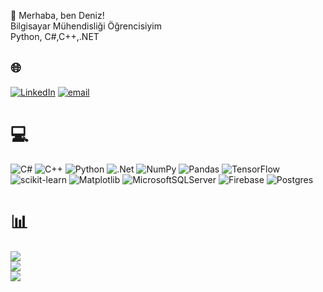 
👋 Merhaba, ben Deniz!<br>Bilgisayar Mühendisliği Öğrencisiyim<br> Python, C#,C++,.NET<br>


## 🌐 
[![LinkedIn](https://img.shields.io/badge/LinkedIn-%230077B5.svg?logo=linkedin&logoColor=white)](https://linkedin.com/in/https://www.linkedin.com/in/denizumurr/) [![email](https://img.shields.io/badge/Email-D14836?logo=gmail&logoColor=white)](mailto:umurdeniz300@gmail.com) 

# 💻 
![C#](https://img.shields.io/badge/c%23-%23239120.svg?style=for-the-badge&logo=csharp&logoColor=white) ![C++](https://img.shields.io/badge/c++-%2300599C.svg?style=for-the-badge&logo=c%2B%2B&logoColor=white) ![Python](https://img.shields.io/badge/python-3670A0?style=for-the-badge&logo=python&logoColor=ffdd54) ![.Net](https://img.shields.io/badge/.NET-5C2D91?style=for-the-badge&logo=.net&logoColor=white) ![NumPy](https://img.shields.io/badge/numpy-%23013243.svg?style=for-the-badge&logo=numpy&logoColor=white) ![Pandas](https://img.shields.io/badge/pandas-%23150458.svg?style=for-the-badge&logo=pandas&logoColor=white) ![TensorFlow](https://img.shields.io/badge/TensorFlow-%23FF6F00.svg?style=for-the-badge&logo=TensorFlow&logoColor=white) ![scikit-learn](https://img.shields.io/badge/scikit--learn-%23F7931E.svg?style=for-the-badge&logo=scikit-learn&logoColor=white) ![Matplotlib](https://img.shields.io/badge/Matplotlib-%23ffffff.svg?style=for-the-badge&logo=Matplotlib&logoColor=black) ![MicrosoftSQLServer](https://img.shields.io/badge/Microsoft%20SQL%20Server-CC2927?style=for-the-badge&logo=microsoft%20sql%20server&logoColor=white) ![Firebase](https://img.shields.io/badge/firebase-a08021?style=for-the-badge&logo=firebase&logoColor=ffcd34) ![Postgres](https://img.shields.io/badge/postgres-%23316192.svg?style=for-the-badge&logo=postgresql&logoColor=white)
# 📊 
![](https://github-readme-stats.vercel.app/api?username=denizumur&theme=dark&hide_border=false&include_all_commits=true&count_private=true)<br/>
![](https://nirzak-streak-stats.vercel.app/?user=denizumur&theme=dark&hide_border=false)<br/>
![](https://github-readme-stats.vercel.app/api/top-langs/?username=denizumur&theme=dark&hide_border=false&include_all_commits=true&count_private=true&layout=compact)
